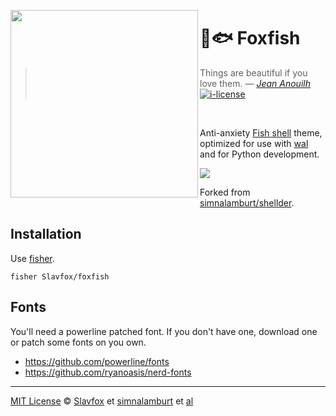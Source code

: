 <img src="https://i.imgur.com/lnIlmDQ.png"
  align=left width=300px>

🦊🐟 Foxfish
========
> Things are beautiful if you love them. ― *[Jean Anouilh]*<br>
[![i-license]](/LICENSE)

<br>

Anti-anxiety [Fish shell](https://fishshell.com/) theme, optimized for use with
[wal](https://github.com/dylanaraps/pywal) and for Python development.

![](https://i.imgur.com/1F70ODa.png)

Forked from [simnalamburt/shellder](https://github.com/simnalamburt/shellder).

Installation
--------
Use [fisher].
```fish
fisher Slavfox/foxfish
```

## Fonts
You'll need a powerline patched font. If you don't have one, download one or
patch some fonts on you own.

- https://github.com/powerline/fonts
- https://github.com/ryanoasis/nerd-fonts

--------

[MIT License] © [Slavfox] et [simnalamburt] et [al]

[Jean Anouilh]:   https://en.wikipedia.org/wiki/Jean_Anouilh
[seoul256.vim]:   https://github.com/junegunn/seoul256.vim
[fisher]:          https://github.com/xtendo-org/chips
[MIT License]:    https://opensource.org/licenses/MIT
[simnalamburt]:   https://github.com/simnalamburt
[Slavfox]:        https://github.com/Slavfox
[al]:             https://github.com/simnalamburt/shellder/graphs/contributors

[i-license]:      https://img.shields.io/badge/license-MIT-blue.svg
